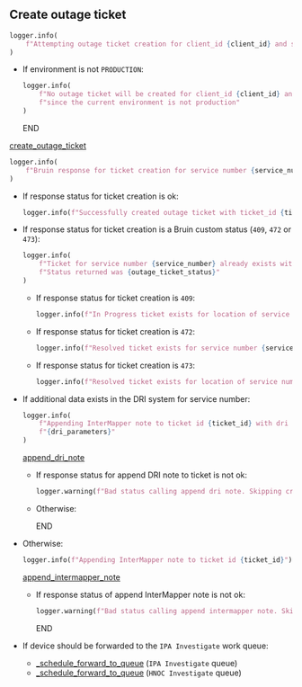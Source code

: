 ## Create outage ticket

```python
logger.info(
    f"Attempting outage ticket creation for client_id {client_id} and service_number {service_number}"
)
```

* If environment is not `PRODUCTION`:
  ```python
  logger.info(
      f"No outage ticket will be created for client_id {client_id} and circuit_id {circuit_id} "
      f"since the current environment is not production"
  )
  ```
  END

[create_outage_ticket](../repositories/bruin_repository/create_outage_ticket.md)

```python
logger.info(
    f"Bruin response for ticket creation for service number {service_number}: {outage_ticket_response}"
)
```

* If response status for ticket creation is ok:
  ```python
  logger.info(f"Successfully created outage ticket with ticket_id {ticket_id}")
  ```

* If response status for ticket creation is a Bruin custom status (`409`, `472` or `473`):
    ```python
    logger.info(
        f"Ticket for service number {service_number} already exists with ticket_id {ticket_id}."
        f"Status returned was {outage_ticket_status}"
    )
    ```

    * If response status for ticket creation is `409`:
      ```python
      logger.info(f"In Progress ticket exists for location of service number {service_number}")
      ```

    * If response status for ticket creation is `472`:
      ```python
      logger.info(f"Resolved ticket exists for service number {service_number}")
      ```

    * If response status for ticket creation is `473`:
      ```python
      logger.info(f"Resolved ticket exists for location of service number {service_number")
      ```

* If additional data exists in the DRI system for service number:
    ```python
    logger.info(
        f"Appending InterMapper note to ticket id {ticket_id} with dri parameters: "
        f"{dri_parameters}"
    )
    ```
    [append_dri_note](../repositories/bruin_repository/append_dri_note.md)
    * If response status for append DRI note to ticket is not ok:
      ```python
      logger.warning(f"Bad status calling append dri note. Skipping create outage ticket ...")
      ```
    * Otherwise:

        END

* Otherwise:
    ```python
    logger.info(f"Appending InterMapper note to ticket id {ticket_id}")
    ```
    [append_intermapper_note](../repositories/bruin_repository/append_intermapper_note.md)
    * If response status of append InterMapper note is not ok:
      ```python
      logger.warning(f"Bad status calling append intermapper note. Skipping create outage ticket ...")
      ```
      END

* If device should be forwarded to the `IPA Investigate` work queue:
  * [_schedule_forward_to_queue](_schedule_forward_to_queue.md) (`IPA Investigate` queue)
  * [_schedule_forward_to_queue](_schedule_forward_to_queue.md) (`HNOC Investigate` queue)